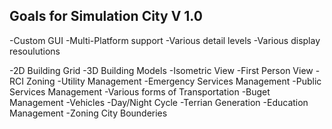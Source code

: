 Goals for Simulation City V 1.0
-------------------------

-Custom GUI
-Multi-Platform support
-Various detail levels
-Various display resoulutions

-2D Building Grid
-3D Building Models
-Isometric View
-First Person View
-RCI Zoning
-Utility Management
-Emergency Services Management
-Public Services Management
-Various forms of Transportation 
-Buget Management
-Vehicles
-Day/Night Cycle
-Terrian Generation
-Education Management
-Zoning City Bounderies
